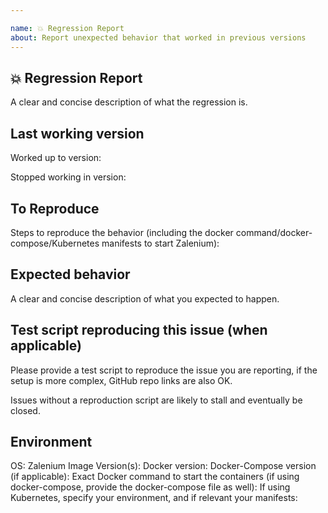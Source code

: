 ```yaml
---

name: 💥 Regression Report
about: Report unexpected behavior that worked in previous versions
---
```


## 💥 Regression Report

A clear and concise description of what the regression is.

<!--
Please be sure to include an SSCCE (Short, Self Contained, Correct [compilable] example) http://sscce.org/
-->

## Last working version

Worked up to version:

Stopped working in version:

## To Reproduce

Steps to reproduce the behavior (including the docker command/docker-compose/Kubernetes manifests to start Zalenium):

## Expected behavior

A clear and concise description of what you expected to happen.

## Test script reproducing this issue (when applicable)

Please provide a test script to reproduce the issue you are reporting, if the 
setup is more complex, GitHub repo links are also OK.

Issues without a reproduction script are likely to stall and eventually be closed.

## Environment

OS: <!-- Windows 10? OSX? -->
Zalenium Image Version(s): <!-- 3.5.3b, 3.6.0a. 3.7.0a etc -->
Docker version: 
Docker-Compose version (if applicable):
Exact Docker command to start the containers (if using docker-compose, provide 
the docker-compose file as well):
If using Kubernetes, specify your environment, and if relevant your manifests:
